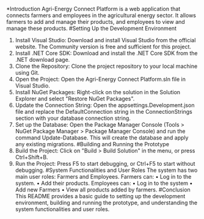 *Introduction
Agri-Energy Connect Platform is a web application that connects farmers and employees in the agricultural energy sector. It allows farmers to add and manage their products, and employees to view and manage these products.
#Setting Up the Development Environment
1.	Install Visual Studio: Download and install Visual Studio from the official website. The Community version is free and sufficient for this project.
2.	Install .NET Core SDK: Download and install the .NET Core SDK from the .NET download page.
3.	Clone the Repository: Clone the project repository to your local machine using Git.
4.	Open the Project: Open the Agri-Energy Connect Platform.sln file in Visual Studio.
5.	Install NuGet Packages: Right-click on the solution in the Solution Explorer and select "Restore NuGet Packages".
6.  Update the Connection String: Open the appsettings.Development.json file and replace the DefaultConnection string in the ConnectionStrings section with your database connection string.
7.	Set up the Database: Open the Package Manager Console (Tools > NuGet Package Manager > Package Manager Console) and run the command Update-Database. This will create the database and apply any existing migrations. 
#Building and Running the Prototype
1.	Build the Project: Click on "Build > Build Solution" in the menu, or press Ctrl+Shift+B.
2.	Run the Project: Press F5 to start debugging, or Ctrl+F5 to start without debugging.
#System Functionalities and User Roles
The system has two main user roles: Farmers and Employees.
Farmers can:
•	Log in to the system.
•	Add their products.
Employees can:
•	Log in to the system
• Add new Farmers
•	View all products added by farmers.
#Conclusion
This README provides a basic guide to setting up the development environment, building and running the prototype, and understanding the system functionalities and user roles.
